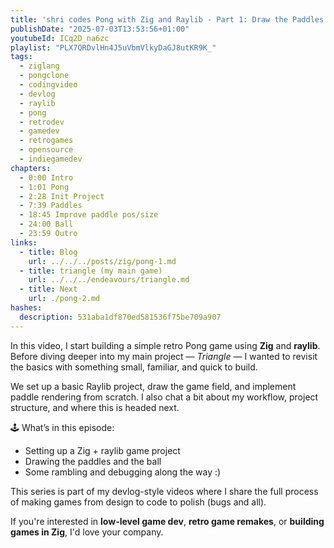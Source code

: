 ```yaml
---
title: 'shri codes Pong with Zig and Raylib - Part 1: Draw the Paddles & the Ball'
publishDate: "2025-07-03T13:53:56+01:00"
youtubeId: ICq2D_na6zc
playlist: "PLX7QRDvlHn4J5uVbmVlkyDaGJ8utKR9K_"
tags:
  - ziglang
  - pongclone
  - codingvideo
  - devlog
  - raylib
  - pong
  - retrodev
  - gamedev
  - retrogames
  - opensource
  - indiegamedev
chapters:
  - 0:00 Intro
  - 1:01 Pong
  - 2:28 Init Project
  - 7:39 Paddles
  - 18:45 Improve paddle pos/size
  - 24:00 Ball
  - 23:59 Outro
links:
  - title: Blog
    url: ../../../posts/zig/pong-1.md
  - title: triangle (my main game)
    url: ../../../endeavours/triangle.md
  - title: Next
    url: ./pong-2.md
hashes:
  description: 531aba1df870ed581536f75be709a907
---
```


In this video, I start building a simple retro Pong game using **Zig** and
**raylib**. Before diving deeper into my main project — _Triangle_ — I wanted to
revisit the basics with something small, familiar, and quick to build.

We set up a basic Raylib project, draw the game field, and implement paddle
rendering from scratch. I also chat a bit about my workflow, project structure,
and where this is headed next.

🕹️ What’s in this episode:

- Setting up a Zig + raylib game project
- Drawing the paddles and the ball
- Some rambling and debugging along the way :)

This series is part of my devlog-style videos where I share the full process of
making games from design to code to polish (bugs and all).

If you're interested in **low-level game dev**, **retro game remakes**, or
**building games in Zig**, I'd love your company.
